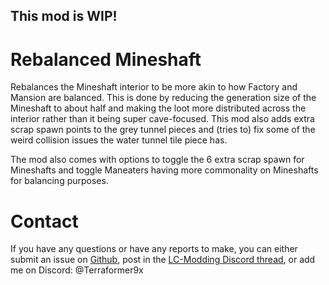 ## This mod is WIP!

# Rebalanced Mineshaft
Rebalances the Mineshaft interior to be more akin to how Factory and Mansion are balanced. This is done by reducing the generation size of the Mineshaft to about half and making the loot more distributed across the interior rather than it being super cave-focused. This mod also adds extra scrap spawn points to the grey tunnel pieces and (tries to) fix some of the weird collision issues the water tunnel tile piece has.

The mod also comes with options to toggle the 6 extra scrap spawn for Mineshafts and toggle Maneaters having more commonality on Mineshafts for balancing purposes.

# Contact
If you have any questions or have any reports to make, you can either submit an issue on [Github](https://github.com/Terraformer9x/RebalancedMineshaft), post in the [LC-Modding Discord thread](https://discord.com/channels/1168655651455639582/1286974103323938850), or add me on Discord: @Terraformer9x